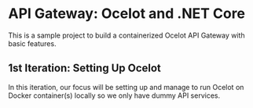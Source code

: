 # API Gateway: Ocelot and .NET Core
This is a sample project to build a containerized Ocelot API Gateway with basic features.

## 1st Iteration: Setting Up Ocelot
In this iteration, our focus will be setting up and manage to run Ocelot on Docker container(s) locally so we only have dummy API services.
